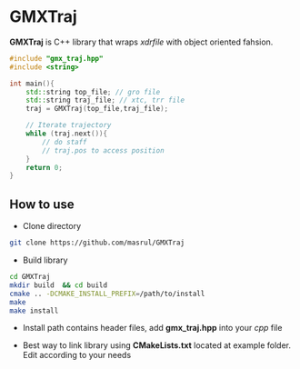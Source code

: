 # GMXTraj

**GMXTraj** is C++ library that wraps *xdrfile* with object oriented fahsion. 

```cpp
#include "gmx_traj.hpp"
#include <string>

int main(){
    std::string top_file; // gro file 
    std::string traj_file; // xtc, trr file 
    traj = GMXTraj(top_file,traj_file); 

    // Iterate trajectory
    while (traj.next()){
        // do staff 
        // traj.pos to access position 
    }
    return 0;
}
```

## How to use 

+ Clone directory 
```bash 
git clone https://github.com/masrul/GMXTraj
```
+ Build library 
```bash 
cd GMXTraj 
mkdir build  && cd build
cmake .. -DCMAKE_INSTALL_PREFIX=/path/to/install 
make 
make install 
```

+ Install path contains header files, add **gmx_traj.hpp** into your *cpp* file 

+ Best way to link library using  **CMakeLists.txt** located at example folder. Edit 
according to your needs 


